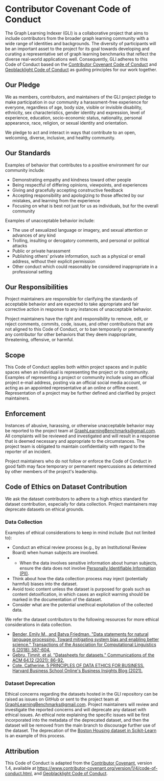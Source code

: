 # Contributor Covenant Code of Conduct

The Graph Learning Indexer (GLI) is a collaborative project that aims to 
include contributors from the broader graph learning community with a wide 
range of identities and backgrounds. The diversity of participants will be an 
important asset to the project for its goal towards developing and curating a 
representative set of graph learning benchmarks that reflect the diverse 
real-world applications well. Consequently, GLI adheres to this Code of Conduct
based on the 
[Contributor Covenant Code of Conduct](https://www.contributor-covenant.org/) 
and [Geoblacklight Code of Conduct](https://github.com/geoblacklight/geoblacklight/blob/master/CODE_OF_CONDUCT.md)
as guiding principles for our work together.

## Our Pledge

We as members, contributors, and maintainers of the GLI project pledge to make 
participation in our community a harassment-free experience for everyone,
regardless of age, body size, visible or invisible disability, ethnicity, sex 
characteristics, gender identity and expression, level of experience, education, 
socio-economic status, nationality, personal appearance, race, religion, or 
sexual identity and orientation.

We pledge to act and interact in ways that contribute to an open, welcoming,
diverse, inclusive, and healthy community.

## Our Standards

Examples of behavior that contributes to a positive environment for our
community include:

* Demonstrating empathy and kindness toward other people
* Being respectful of differing opinions, viewpoints, and experiences
* Giving and gracefully accepting constructive feedback
* Accepting responsibility and apologizing to those affected by our mistakes,
  and learning from the experience
* Focusing on what is best not just for us as individuals, but for the
  overall community

Examples of unacceptable behavior include:

* The use of sexualized language or imagery, and sexual attention or
  advances of any kind
* Trolling, insulting or derogatory comments, and personal or political attacks
* Public or private harassment
* Publishing others' private information, such as a physical or email
  address, without their explicit permission
* Other conduct which could reasonably be considered inappropriate in a
  professional setting

## Our Responsibilities

Project maintainers are responsible for clarifying the standards of acceptable
behavior and are expected to take appropriate and fair corrective action in
response to any instances of unacceptable behavior.

Project maintainers have the right and responsibility to remove, edit, or
reject comments, commits, code, issues, and other contributions
that are not aligned to this Code of Conduct, or to ban temporarily or
permanently any contributor for other behaviors that they deem inappropriate,
threatening, offensive, or harmful.

## Scope

This Code of Conduct applies both within project spaces and in public spaces
when an individual is representing the project or its community. Examples of
representing a project or community include using an official project e-mail
address, posting via an official social media account, or acting as an appointed
representative at an online or offline event. Representation of a project may be
further defined and clarified by project maintainers.

## Enforcement

Instances of abusive, harassing, or otherwise unacceptable behavior may be
reported to the project team at GraphLearningBenchmarks@gmail.com.
All complaints will be reviewed and investigated and will result in a response
that is deemed necessary and appropriate to the circumstances. The project team
is obligated to maintain confidentiality with regard to the reporter of an
incident.

Project maintainers who do not follow or enforce the Code of Conduct in good
faith may face temporary or permanent repercussions as determined by other
members of the project's leadership.

## Code of Ethics on Dataset Contribution

We ask the dataset contributors to adhere to a high ethics standard for dataset contribution, especially for data collection. Project maintainers may deprecate datasets on ethical grounds. 

### Data Collection

Examples of ethical considerations to keep in mind include (but not limited to):

* Conduct an ethical review process (e.g., by an Institutional Review Board) when human subjects are involved.
* * When the data involves sensitive information about human subjects, ensure the data does not involve [Personally Identifiable Information (PII)](https://www.dhs.gov/privacy-training/what-personally-identifiable-information).
* Think about how the data collection process may inject (potentially harmful) biases into the dataset.
* Avoid toxic content unless the dataset is purposed for goals such as content detoxification, in which cases an explicit warning should be marked in the documentation of the dataset.
* Consider what are the potential unethical exploitation of the collected data.

We refer the dataset contributors to the following resources for more ethical considerations in data collection.

- [Bender, Emily M., and Batya Friedman. "Data statements for natural language processing: Toward mitigating system bias and enabling better science." Transactions of the Association for Computational Linguistics 6 (2018): 587-604.](https://aclanthology.org/Q18-1041/)
- [Gebru, Timnit, et al. "Datasheets for datasets." Communications of the ACM 64.12 (2021): 86-92.](https://cacm.acm.org/magazines/2021/12/256932-datasheets-for-datasets/fulltext)
- [Cote, Catherine. 5 PRINCIPLES OF DATA ETHICS FOR BUSINESS. Harvard Business School Online's Business Insights Blog (2021).](https://online.hbs.edu/blog/post/data-ethics)

### Dataset Deprecation

Ethical concerns regarding the datasets hosted in the GLI repository can be raised as issues on GitHub or sent to the project team at GraphLearningBenchmarks@gmail.com. Project maintainers will review and investigate the reported concerns and will deprecate any dataset with ethical issues. An ethical note explaining the specific issues will be first incorporated into the metadata of the deprecated dataset, and then the dataset will be removed from the main branch to discourage further use of the dataset. The deprecation of the [Boston Housing dataset in Scikit-Learn](https://scikit-learn.org/stable/modules/generated/sklearn.datasets.load_boston.html) is an example of this process.

## Attribution

This Code of Conduct is adapted from the [Contributor Covenant][homepage], 
version 1.4, available at 
https://www.contributor-covenant.org/version/1/4/code-of-conduct.html, and
[Geoblacklight Code of Conduct](https://github.com/geoblacklight/geoblacklight/blob/master/CODE_OF_CONDUCT.md).

[homepage]: https://www.contributor-covenant.org